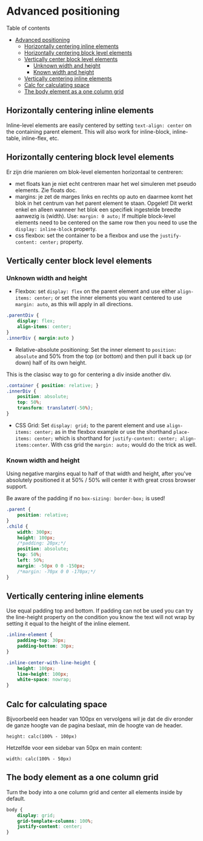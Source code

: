 # Advanced positioning
Table of contents
- [Advanced positioning](#advanced-positioning)
	- [Horizontally centering inline elements](#horizontally-centering-inline-elements)
	- [Horizontally centering block level elements](#horizontally-centering-block-level-elements)
	- [Vertically center block level elements](#vertically-center-block-level-elements)
		- [Unknown width and height](#unknown-width-and-height)
		- [Known width and height](#known-width-and-height)
	- [Vertically centering inline elements](#vertically-centering-inline-elements)
	- [Calc for calculating space](#calc-for-calculating-space)
	- [The body element as a one column grid](#the-body-element-as-a-one-column-grid)

## Horizontally centering inline elements
Inline-level elements are easily centered by setting `text-align: center` on the containing parent element. This will also work for inline-block, inline-table, inline-flex, etc.

## Horizontally centering block level elements
Er zijn drie manieren om blok-level elementen horizontaal te centreren:
- met floats kan je niet echt centreren maar het wel simuleren met pseudo elements. Zie floats doc.
- margins: je zet de marges links en rechts op auto en daarmee komt het 	blok in het centrum van het parent element te staan. Opgelet! Dit werkt 	enkel en alleen wanneer het blok een specifiek ingestelde breedte aanwezig is (width). Use: `margin: 0 auto;` If multiple block-level elements need to be centered on the same row then you need to use the `display: inline-block`  property.
- css flexbox: set the container to be a flexbox and use the `justify-content: center;` property.

## Vertically center block level elements	
### Unknown width and height
- Flexbox: set `display: flex` on the parent element and use either `align-items: center;` or set the inner elements you want centered to use `margin: auto`, as this will apply in all directions.
```CSS
.parentDiv {
	display: flex;
	align-items: center;
}
.innerDiv { margin:auto }
```
- Relative-absolute positioning: Set the inner element to `position: absolute` and 50% from the top (or bottom) and then pull it back up (or down) half of its own height.

This is the clasisc way to go for centering a div inside another div.
```CSS
.container { position: relative; }
.innerDiv {
	position: absolute; 
	top: 50%;
	transform: translateY(-50%);
}
```
- CSS Grid: Set `display: grid;` to the parent element and use `align-items: center;` as in the flexbox example or use the shorthand `place-items: center;` which is shorthand for `justify-content: center; align-items:center`. With css grid the `margin: auto;` would do the trick as well.

### Known width and height
Using negative margins equal to half of that width and height, after you've absolutely positioned it at 50% / 50% will center it with great cross browser support. 
	
Be aware of the padding if no `box-sizing: border-box;` is used!
```CSS
.parent {
	position: relative;
}
.child {
	width: 300px;
	height: 100px;
	/*padding: 20px;*/
	position: absolute;
	top: 50%;
	left: 50%;
	margin: -50px 0 0 -150px;
	/*margin: -70px 0 0 -170px;*/
}
```
## Vertically centering inline elements
Use equal padding top and bottom. If padding can not be used you can try 	the line-height property on the condition you know the text will not wrap by setting it equal to the height of the inline element.
```CSS		
.inline-element {
	padding-top: 30px;
	padding-bottom: 30px;
}	

.inline-center-with-line-height {
	height: 100px;
	line-height: 100px;
	white-space: nowrap;
}
```
## Calc for calculating space
Bijvoorbeeld een header van 100px en vervolgens wil je dat de div eronder 	de ganze hoogte van de pagina beslaat, min de hoogte van de header.
```
height: calc(100% - 100px)
```
Hetzelfde voor een sidebar van 50px en main content: 
```		
width: calc(100% - 50px)
```
## The body element as a one column grid	
Turn the body into a one column grid and center all elements inside by default.
```CSS
body {
	display: grid;
	grid-template-columns: 100%;
	justify-content: center;
}